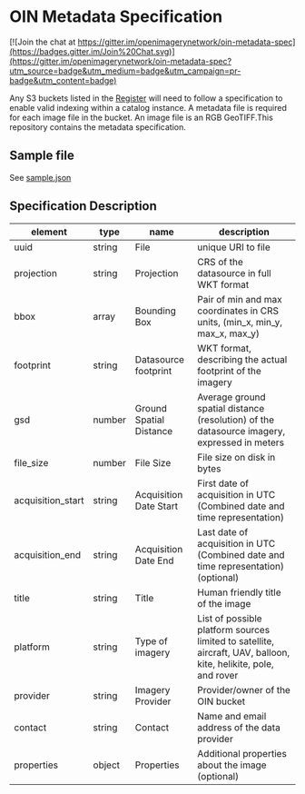 # OIN Metadata Specification

[![Join the chat at https://gitter.im/openimagerynetwork/oin-metadata-spec](https://badges.gitter.im/Join%20Chat.svg)](https://gitter.im/openimagerynetwork/oin-metadata-spec?utm_source=badge&utm_medium=badge&utm_campaign=pr-badge&utm_content=badge)

Any S3 buckets listed in the [Register](https://github.com/openimagerynetwork/register) will need to follow a specification to enable valid indexing within a catalog instance. A metadata file is required for each image file in the bucket. An image file is an RGB GeoTIFF.This repository contains the metadata specification. 

## Sample file

See [sample.json](sample.json)

## Specification Description 

| element           | type   | name                    | description                                                                                 | 
|-------------------|--------|-------------------------|---------------------------------------------------------------------------------------------| 
| uuid              | string | File                    | unique URI to file                                                                          | 
| projection        | string | Projection              | CRS of the datasource in full WKT format                                                    | 
| bbox              | array  | Bounding Box            | Pair of min and max coordinates in CRS units, (min_x, min_y, max_x, max_y)                  | 
| footprint         | string | Datasource footprint    | WKT format, describing the actual footprint of the imagery                                  | 
| gsd               | number | Ground Spatial Distance | Average ground spatial distance (resolution) of the datasource imagery, expressed in meters | 
| file_size         | number | File Size               | File size on disk in bytes                                                                  | 
| acquisition_start | string | Acquisition Date Start  | First date of acquisition in UTC (Combined date and time representation)                    | 
| acquisition_end   | string | Acquisition Date End    | Last date of acquisition in UTC (Combined date and time representation) (optional)          | 
| title             | string | Title                   | Human friendly title of the image                                                           | 
| platform          | string | Type of imagery         | List of possible platform sources limited to satellite, aircraft, UAV, balloon, kite, helikite, pole, and rover       | 
| provider          | string | Imagery Provider        | Provider/owner of the OIN bucket                                                            | 
| contact           | string | Contact                 | Name and email address of the data provider                                                 | 
| properties        | object | Properties              | Additional properties about the image (optional)                                            | 
